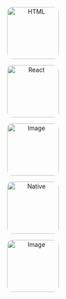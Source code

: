 <!-- GitHub README Fancy Images -->

<div align="center">

  <!-- HTML Image -->
  <img 
    src="https://github.com/user-attachments/assets/741f349e-9210-4b98-8e4c-33ba4ead6d8d" 
    alt="HTML" 
    width="120" 
    height="120"
    style="
      border-radius:12px; 
      transition: transform 0.3s, box-shadow 0.3s; 
      animation: float 3s ease-in-out infinite;
    "
    onmouseover="this.style.transform='scale(1.1)'; this.style.boxShadow='0 0 15px #00bfff,0 0 30px #00bfff,0 0 45px #00bfff';"
    onmouseout="this.style.transform='scale(1)'; this.style.boxShadow='none';"
  />

  <!-- React Image -->
  <img 
    src="https://github.com/user-attachments/assets/d74dfb82-e2bc-4b5a-ba77-905c564df87e" 
    alt="React" 
    width="120" 
    height="120"
    style="
      border-radius:12px; 
      transition: transform 0.3s, box-shadow 0.3s; 
      animation: float 3s ease-in-out infinite;
    "
    onmouseover="this.style.transform='scale(1.1)'; this.style.boxShadow='0 0 15px #00bfff,0 0 30px #00bfff,0 0 45px #00bfff';"
    onmouseout="this.style.transform='scale(1)'; this.style.boxShadow='none';"
  />

  <!-- Repeat for all other images -->
  <img 
    src="https://github.com/user-attachments/assets/16f171be-580c-4f02-a49f-06d9b0161d08" 
    alt="Image" 
    width="120" 
    height="120"
    style="border-radius:12px; transition: transform 0.3s, box-shadow 0.3s; animation: float 3s ease-in-out infinite;"
    onmouseover="this.style.transform='scale(1.1)'; this.style.boxShadow='0 0 15px #00bfff,0 0 30px #00bfff,0 0 45px #00bfff';"
    onmouseout="this.style.transform='scale(1)'; this.style.boxShadow='none';"
  />

  <img 
    src="https://github.com/user-attachments/assets/0b0d2015-c562-428e-9c29-9a696c79f008" 
    alt="Native" 
    width="120" 
    height="120"
    style="border-radius:12px; transition: transform 0.3s, box-shadow 0.3s; animation: float 3s ease-in-out infinite;"
    onmouseover="this.style.transform='scale(1.1)'; this.style.boxShadow='0 0 15px #00bfff,0 0 30px #00bfff,0 0 45px #00bfff';"
    onmouseout="this.style.transform='scale(1)'; this.style.boxShadow='none';"
  />

  <img 
    src="https://github.com/user-attachments/assets/6a71f151-3035-4989-8155-22687b111eb3" 
    alt="Image" 
    width="120" 
    height="120"
    style="border-radius:12px; transition: transform 0.3s, box-shadow 0.3s; animation: float 3s ease-in-out infinite;"
    onmouseover="this.style.transform='scale(1.1)'; this.style.boxShadow='0 0 15px #00bfff,0 0 30px #00bfff,0 0 45px #00bfff';"
    onmouseout="this.style.transform='scale(1)'; this.style.boxShadow='none';"
  />

  <!-- Add remaining images similarly -->
</div>

<!-- Float Animation Keyframes -->
<!-- GitHub strips <style>, so include in your page if using externally -->
<svg style="height:0">
  <defs>
    <style type="text/css">
      @keyframes float {
        0% { transform: translateY(0); }
        50% { transform: translateY(-8px); }
        100% { transform: translateY(0); }
      }
    </style>
  </defs>
</svg>
